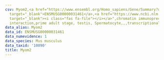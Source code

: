 ```yaml
---
csv: Myom2,<a href="https://www.ensembl.org/Homo_sapiens/Gene/Summary?db=core;g=ENSMUSG00000031461"
  target="_blank">ENSMUSG00000031461</a>,<a href="https://www.ncbi.nlm.nih.gov/pubmed/25450459"
  target="_blank"><i class="fas fa-file"></i></a>",chromatin immunoprecipitation assay,direct
  interaction,prime adult stage, testis, Spermatocyte,,,transcriptional regulation,
data_alias: Myom2
data_id: ENSMUSG00000031461
data_numevidence: 1
data_species: Mus musculus
data_taxid: '10090'
title: Myom2
---
```

